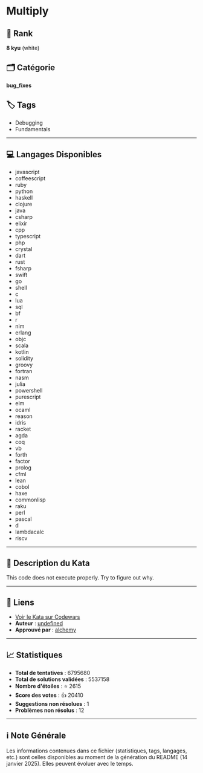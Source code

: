 # Multiply

## 🏅 Rank
**8 kyu** (white)

## 🗂️ Catégorie
**bug_fixes**

## 🏷️ Tags
- Debugging
- Fundamentals

---

## 💻 Langages Disponibles
- javascript
- coffeescript
- ruby
- python
- haskell
- clojure
- java
- csharp
- elixir
- cpp
- typescript
- php
- crystal
- dart
- rust
- fsharp
- swift
- go
- shell
- c
- lua
- sql
- bf
- r
- nim
- erlang
- objc
- scala
- kotlin
- solidity
- groovy
- fortran
- nasm
- julia
- powershell
- purescript
- elm
- ocaml
- reason
- idris
- racket
- agda
- coq
- vb
- forth
- factor
- prolog
- cfml
- lean
- cobol
- haxe
- commonlisp
- raku
- perl
- pascal
- d
- lambdacalc
- riscv

---

## 📜 Description du Kata

This code does not execute properly. Try to figure out why.

---

## 🔗 Liens
- [Voir le Kata sur Codewars](https://www.codewars.com/kata/50654ddff44f800200000004)
- **Auteur** : [undefined](undefined)
- **Approuvé par** : [alchemy](https://www.codewars.com/users/alchemy)

---

## 📈 Statistiques
- **Total de tentatives** : 6795680
- **Total de solutions validées** : 5537158
- **Nombre d'étoiles** : ⭐ 2615
- **Score des votes** : 👍 20410
- **Suggestions non résolues** : 1
- **Problèmes non résolus** : 12

---

## ℹ️ Note Générale
Les informations contenues dans ce fichier (statistiques, tags, langages, etc.) sont celles disponibles au moment de la génération du README (14 janvier 2025). Elles peuvent évoluer avec le temps.
